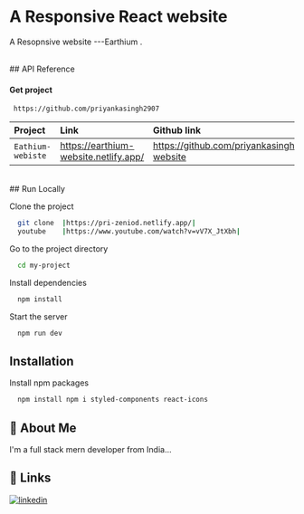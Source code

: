 
# A Responsive React website 

A Resopnsive website ---Earthium .

<br/>
## API Reference

#### Get project

```http
 https://github.com/priyankasingh2907
```

| Project   | Link     | Github link               | videio|
| :-------- | :------- | :------------------------- |  :-------------------------|
| `Eathium-webiste` |https://earthium-website.netlify.app/ |https://github.com/priyankasingh2907/Earthium-website|https://www.youtube.com/watch?v=0HhkCWo2P0s |

<br/>
## Run Locally

Clone the project

```bash
  git clone  |https://pri-zeniod.netlify.app/|
  youtube    |https://www.youtube.com/watch?v=vV7X_JtXbh|

```

Go to the project directory

```bash
  cd my-project
```

Install dependencies

```bash
  npm install
```

Start the server

```bash
  npm run dev
```


## Installation

Install npm packages

```bash
  npm install npm i styled-components react-icons


```
    
## 🚀 About Me
I'm a full stack mern developer from India...


## 🔗 Links

[![linkedin](https://img.shields.io/badge/linkedin-0A66C2?style=for-the-badge&logo=linkedin&logoColor=white)](https://www.linkedin.com/in/priyanka-singh-643868315/)
